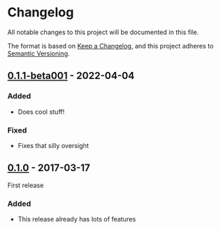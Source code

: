 # Changelog

All notable changes to this project will be documented in this file.

The format is based on [Keep a Changelog](https://keepachangelog.com/en/1.0.0/),
and this project adheres to [Semantic Versioning](https://semver.org/spec/v2.0.0.html).

## [0.1.1-beta001] - 2022-04-04

### Added
- Does cool stuff!

### Fixed
- Fixes that silly oversight

## [0.1.0] - 2017-03-17

First release

### Added
- This release already has lots of features

[Unreleased]: https://github.com/TheAngryByrd/stir-trek-2022-miniscaffold-1/compare/v0.1.1-beta001...HEAD
[0.1.1-beta001]: https://github.com/TheAngryByrd/stir-trek-2022-miniscaffold-1/compare/v0.1.0...v0.1.1-beta001
[0.1.0]: https://github.com/user/MyCoolNewLib.git/releases/tag/v0.1.0
